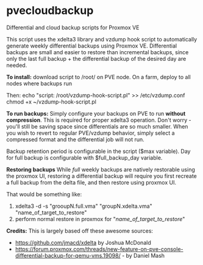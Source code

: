 # pvecloudbackup
Differential and cloud backup scripts for Proxmox VE

This script uses the xdelta3 library and vzdump hook script to automatically generate weekly differential backups using Proxmox VE.
Differential backups are small and easier to restore than incremental backups, since only the last full backup + the differential backup of the desired day are needed.

**To install:**
download script to /root/ on PVE node. On a farm, deploy to all nodes where backups run

Then: 
  echo "script: /root/vzdump-hook-script.pl" >> /etc/vzdump.conf
  chmod +x ~/vzdump-hook-script.pl
 
**To run backups:**
Simply configure your backups on PVE to run **without compression**. This is required for proper xdelta3 operation. 
Don't worry - you'll still be saving space since differentials are so much smaller.
When you wish to revert to regular PVE/vzdump behavior, simply select a compressed format and the differential job will not run. 

Backup retention period is configurable in the script ($max variable). Day for full backup is configurable with $full_backup_day variable.

**Restoring backups**
While *full* weekly backups are natively restorable using the proxmox UI, restoring a differential backup will require you first recreate a full backup from the delta file, and then restore using proxmox UI.

That would be something like: 
  1. xdelta3 -d -s "grooupN.full.vma" "groupN.xdelta.vma" "name_of_target_to_restore" 
  2. perform normal restore in proxmox for "*name_of_target_to_restore*"

**Credits:**
This is largely based off these awesome sources:
- https://github.com/jmacd/xdelta by Joshua McDonald
- https://forum.proxmox.com/threads/new-feature-on-pve-console-differential-backup-for-qemu-vms.19098/ - by Daniel Mash
